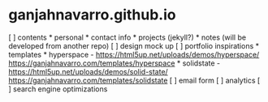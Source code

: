# ganjahnavarro.github.io

[ ] contents
    * personal
    * contact info
    * projects (jekyll?)
    * notes (will be developed from another repo)
[ ] design mock up
[ ] portfolio inspirations
    * templates
        * hyperspace - https://html5up.net/uploads/demos/hyperspace/
            https://ganjahnavarro.com/templates/hyperspace
        * solidstate - https://html5up.net/uploads/demos/solid-state/
            https://ganjahnavarro.com/templates/solidstate
[ ] email form
[ ] analytics
[ ] search engine optimizations
